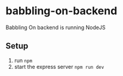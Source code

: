 # babbling-on-backend
Babbling On backend is running NodeJS

## Setup

1. run `npm`
2. start the express server `npm run dev`
